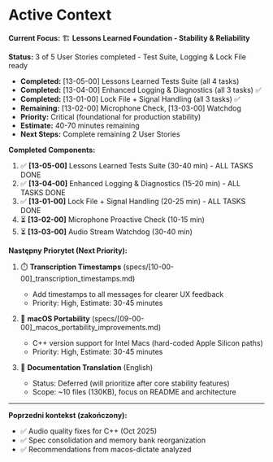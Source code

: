 # Active Context

**Current Focus:** 🏗️ **Lessons Learned Foundation - Stability & Reliability**

**Status:** 3 of 5 User Stories completed - Test Suite, Logging & Lock File ready
- **Completed:** [13-05-00] Lessons Learned Tests Suite (all 4 tasks)
- **Completed:** [13-04-00] Enhanced Logging & Diagnostics (all 3 tasks) ✅
- **Completed:** [13-01-00] Lock File + Signal Handling (all 3 tasks) ✅
- **Remaining:** [13-02-00] Microphone Check, [13-03-00] Watchdog
- **Priority:** Critical (foundational for production stability)
- **Estimate:** 40-70 minutes remaining
- **Next Steps:** Complete remaining 2 User Stories

**Completed Components:**
1. ✅ **[13-05-00]** Lessons Learned Tests Suite (30-40 min) - ALL TASKS DONE
2. ✅ **[13-04-00]** Enhanced Logging & Diagnostics (15-20 min) - ALL TASKS DONE
3. ✅ **[13-01-00]** Lock File + Signal Handling (20-25 min) - ALL TASKS DONE
4. ⏳ **[13-02-00]** Microphone Proactive Check (10-15 min)
5. ⏳ **[13-03-00]** Audio Stream Watchdog (30-40 min)

**Następny Priorytet (Next Priority):**
1. ⏱️ **Transcription Timestamps** (specs/[10-00-00]_transcription_timestamps.md)
   - Add timestamps to all messages for clearer UX feedback
   - Priority: High, Estimate: 30-45 minutes

2. 🔧 **macOS Portability** (specs/[09-00-00]_macos_portability_improvements.md)
   - C++ version support for Intel Macs (hard-coded Apple Silicon paths)
   - Priority: High, Estimate: 30-45 minutes

3. 📝 **Documentation Translation** (English)
   - Status: Deferred (will prioritize after core stability features)
   - Scope: ~10 files (130KB), focus on README and architecture

---

**Poprzedni kontekst (zakończony):**
- ✅ Audio quality fixes for C++ (Oct 2025)
- ✅ Spec consolidation and memory bank reorganization
- ✅ Recommendations from macos-dictate analyzed
